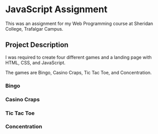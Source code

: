 # JavaScript Assignment

This was an assignment for my Web Programming course at Sheridan College, Trafalgar Campus.

## Project Description

I was required to create four different games and a landing page with HTML, CSS, and JavaScript.

The games are Bingo, Casino Craps, Tic Tac Toe, and Concentration.

### Bingo

### Casino Craps 

### Tic Tac Toe

### Concentration
